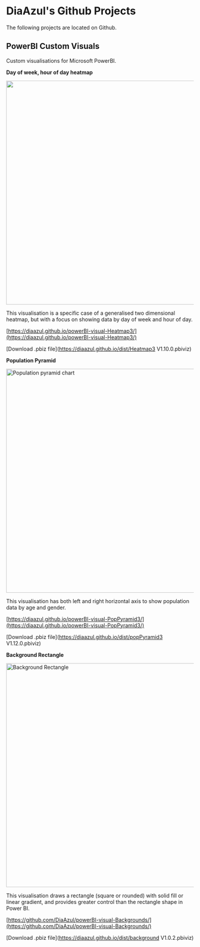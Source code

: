 # DiaAzul's Github Projects

The following projects are located on Github.

## PowerBI Custom Visuals
Custom visualisations for Microsoft PowerBI.

**Day of week, hour of day heatmap**

<img src="https://diaazul.github.io/powerBI-visual-Heatmap3/assets/heatmapExample1.png" width="600">

This visualisation is a specific case of a generalised two dimensional heatmap, but with a focus on showing data by day of week and hour of day.

[https://diaazul.github.io/powerBI-visual-Heatmap3/](https://diaazul.github.io/powerBI-visual-Heatmap3/)


[Download .pbiz file](https://diaazul.github.io/dist/Heatmap3 V1.10.0.pbiviz)

**Population Pyramid**

<img src="https://diaazul.github.io/powerBI-visual-PopPyramid3/assets/populationPyramid.png" width="600" title="Population pyramid chart">

This visualisation has both left and right horizontal axis to show population data by age and gender.

[https://diaazul.github.io/powerBI-visual-PopPyramid3/](https://diaazul.github.io/powerBI-visual-PopPyramid3/)

[Download .pbiz file](https://diaazul.github.io/dist/popPyramid3 V1.12.0.pbiviz)

**Background Rectangle**

<img src="https://github.com/DiaAzul/powerBI-visual-Backgrounds/assets/backgroundVisual.png" width="600" title="Background Rectangle">

This visualisation draws a rectangle (square or rounded) with solid fill or linear gradient, and provides greater control than the rectangle shape in Power BI.

[https://github.com/DiaAzul/powerBI-visual-Backgrounds/](https://github.com/DiaAzul/powerBI-visual-Backgrounds/)

[Download .pbiz file](https://diaazul.github.io/dist/background V1.0.2.pbiviz)
